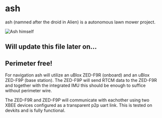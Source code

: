 # ash
ash (namned after the droid in Alien) is a autonomous lawn mower project.

![Ash himself](https://static.wikia.nocookie.net/alienanthology/images/6/62/Alien_Ian_Holm1.jpg/revision/latest?cb=20210323150713)

## Will update this file later on...

## Perimeter free!
For navigation ash will utilize an uBlox ZED-F9R (onboard) and an uBlox ZED-F9P (base station). The ZED-F9P will send RTCM data to the ZED-F9R and together with the integrated IMU this should be enough to suffice without perimeter wire.

The ZED-F9R and ZED-F9P will communicate with eachother using two XBEE devices configured as a transparent p2p uart link. This is tested on devkits and is fully functional.

